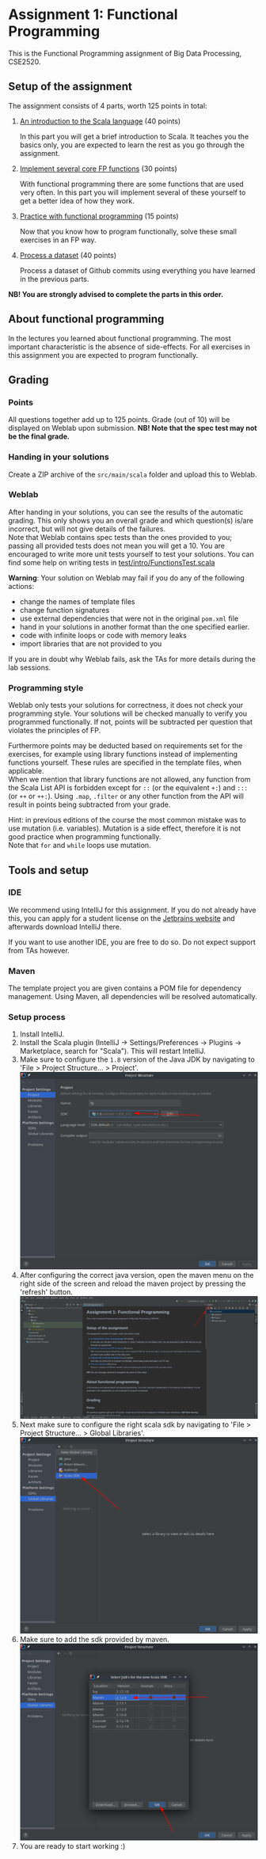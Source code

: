 # Assignment 1: Functional Programming
This is the Functional Programming assignment of Big Data Processing, CSE2520.

## Setup of the assignment
The assignment consists of 4 parts, worth 125 points in total:


1. [An introduction to the Scala language](<src/main/scala/intro/readme.md>) (40 points)

    In this part you will get a brief introduction to Scala.
    It teaches you the basics only, you are expected to learn the rest as you go through the assignment.

2. [Implement several core FP functions](<src/main/scala/fp_functions/readme.md>) (30 points)

    With functional programming there are some functions that are used very often.
    In this part you will implement several of these yourself to get a better idea of how they work.

3. [Practice with functional programming](<src/main/scala/fp_practice/readme.md>) (15 points)

    Now that you know how to program functionally, solve these small exercises in an FP way.

4. [Process a dataset](<src/main/scala/dataset/readme.md>) (40 points)

    Process a dataset of Github commits using everything you have learned in the previous parts.

**NB! You are strongly advised to complete the parts in this order.**

## About functional programming
In the lectures you learned about functional programming.
The most important characteristic is the absence of side-effects.
For all exercises in this assignment you are expected to program functionally.

## Grading
### Points
All questions together add up to 125 points. Grade (out of 10) will be displayed on Weblab upon submission.
**NB! Note that the spec test may not be the final grade.**

### Handing in your solutions
Create a ZIP archive of the `src/main/scala` folder and upload this to Weblab.

### Weblab
After handing in your solutions, you can see the results of the automatic grading.
This only shows you an overall grade and which question(s) is/are incorrect,
but will not give details of the failures.\
Note that Weblab contains spec tests than the ones provided to you;
passing all provided tests does not mean you will get a 10.
You are encouraged to write more unit tests yourself to test your solutions.
You can find some help on writing tests in [test/intro/FunctionsTest.scala](<src/test/scala/intro/FunctionsTest.scala>)

**Warning**: Your solution on Weblab may fail if you do any of the following actions:
- change the names of template files
- change function signatures
- use external dependencies that were not in the original `pom.xml` file
- hand in your solutions in another format than the one specified earlier.
- code with infinite loops or code with memory leaks
- import libraries that are not provided to you

If you are in doubt why Weblab fails, ask the TAs for more details during the lab sessions.

### Programming style
Weblab only tests your solutions for correctness, it does not check your programming style.
Your solutions will be checked manually to verify you programmed functionally.
If not, points will be subtracted per question that violates the principles of FP.

Furthermore points may be deducted based on requirements set for the exercises, for example using library functions instead of implementing functions yourself.
These rules are specified in the template files, when applicable.\
When we mention that library functions are not allowed, any function from the Scala List API is forbidden
except for `::` (or the equivalent `+:`) and `:::` (or `++` or `++:`).
Using `.map`, `.filter` or any other function from the API will result in points being subtracted from your grade.

Hint: in previous editions of the course the most common mistake was to use mutation (i.e. variables).
Mutation is a side effect, therefore it is not good practice when programming functionally.\
Note that `for` and `while` loops use mutation.

## Tools and setup

### IDE
We recommend using IntelliJ for this assignment. If you do not already have this, you can apply for a student license on the [Jetbrains website](https://www.jetbrains.com/student/) and afterwards download IntelliJ there.

If you want to use another IDE, you are free to do so. Do not expect support from TAs however.

### Maven
The template project you are given contains a POM file for dependency management.
Using Maven, all dependencies will be resolved automatically.

### Setup process
1. Install IntelliJ.
2. Install the Scala plugin (IntelliJ -> Settings/Preferences -> Plugins -> Marketplace, search for "Scala"). This will restart IntelliJ.
3. Make sure to configure the `1.8` version of the Java JDK by navigating to 'File > Project Structure... > Project'.
![configure java version](java_version.png)
4. After configuring the correct java version, open the maven menu on the right side of the screen and reload the maven project by pressing the 'refresh' button.
![reload the maven project](maven_reload_button.png)
5. Next make sure to configure the right scala sdk by navigating to 'File > Project Structure... > Global Libraries'.
![add a scala sdk](project_structure_add_sdk.png)
6. Make sure to add the sdk provided by maven.
![select the correct sdk](maven_scala_sdk.png)
7. You are ready to start working :)

